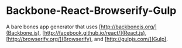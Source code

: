 # Backbone-React-Browserify-Gulp

A bare bones app generator that uses [http://backbonejs.org/](Backbone.js), [http://facebook.github.io/react/](React.js), [http://browserify.org/](Browserify), and [http://gulpjs.com/](Gulp).
